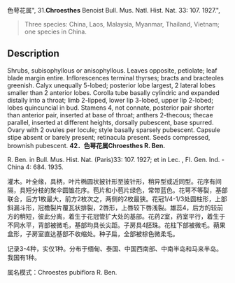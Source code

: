 色萼花属",
31.**Chroesthes** Benoist Bull. Mus. Natl. Hist. Nat. 33: 107. 1927.",

> Three species: China, Laos, Malaysia, Myanmar, Thailand, Vietnam; one species in China.

## Description
Shrubs, subisophyllous or anisophyllous. Leaves opposite, petiolate; leaf blade margin entire. Inflorescences terminal thyrses; bracts and bracteoles greenish. Calyx unequally 5-lobed; posterior lobe largest, 2 lateral lobes smaller than 2 anterior lobes. Corolla tube basally cylindric and expanded distally into a throat; limb 2-lipped, lower lip 3-lobed, upper lip 2-lobed; lobes quincuncial in bud. Stamens 4, not connate, posterior pair shorter than anterior pair, inserted at base of throat; anthers 2-thecous; thecae parallel, inserted at different heights, dorsally pubescent, base spurred. Ovary with 2 ovules per locule; style basally sparsely pubescent. Capsule stipe absent or barely present; retinacula present. Seeds compressed, brownish pubescent.
**42．色萼花属Chroesthes R. Ben.**

R. Ben. in Bull. Mus. Hist. Nat. (Paris)33: 107. 1927; et in Lec. , Fl. Gen. Ind. -China 4: 684. 1935.

灌木。叶全缘，具柄，叶片椭圆状披针形至披针形，稍异型或近同型。花序有间隔，具短分枝的聚伞圆锥花序。苞片和小苞片绿色，常带蓝色。花萼不等裂，基部联合，后方1枚最大，前方2枚次之，两侧的2枚最狭。花冠1/4-1/3处圆柱形，上部斜漏斗形，冠檐裂片覆瓦状排裂，2唇形，上唇较下唇浅裂。雄蕊4，后方的较前方的稍短，彼此分离，着生于花冠管扩大处的基部。花药2室，药室平行，着生于不同水平，背部被微毛，基部均具长尖距。子房具4胚珠。花柱下部被微毛。蒴果盒形，子房室直达基部不收缩处。种子扁，全部被棕色微柔毛。

记录3-4种，实仅1种。分布于缅甸、泰国、中国西南部、中南半岛和马来半岛。我国有1种。

属名模式：Chroestes pubiflora R. Ben.
